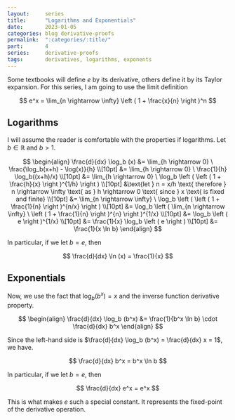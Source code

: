 ```yaml
---
layout:     series
title:      "Logarithms and Exponentials"
date:       2023-01-05
categories: blog derivative-proofs
permalink:  ":categories/:title/"
part:       4
series:     derivative-proofs
tags:       derivatives, logarithms, exponents
---
```


Some textbooks will define $e$ by its derivative, others define it by its Taylor expansion. For this series, I am going to use the limit definition

$$
e^x = \lim_{n \rightarrow \infty} \left ( 1 + \frac{x}{n} \right )^n
$$

## Logarithms

I will assume the reader is comfortable with the properties if logarithms. Let $b \in \mathbb{R}$ and $b > 1$.

$$
\begin{align}
    \frac{d}{dx} \log_b (x)
    &= \lim_{h \rightarrow 0} \ \frac{\log_b(x+h) - \log(x)}{h} \\[10pt]
    &= \lim_{h \rightarrow 0} \ \frac{1}{h} \log_b((x+h)/x)  \\[10pt]
    &= \lim_{h \rightarrow 0} \ \log_b \left ( \left ( 1 + \frac{h}{x} \right )^{1/h} \right )  \\[10pt]
    &\text{let } n = x/h \text{ therefore } n \rightarrow \infty \text{ as } h \rightarrow 0 \text{ since } x \text{ is fixed and finite} \\[10pt]
    &= \lim_{n \rightarrow \infty} \ \log_b \left ( \left ( 1 + \frac{1}{n} \right )^{n/x} \right )  \\[10pt]
    &= \log_b \left ( \lim_{n \rightarrow \infty} \ \left ( 1 + \frac{1}{n} \right )^{n} \right )^{1/x}  \\[10pt]
    &= \log_b \left ( e \right )^{1/x}  \\[10pt]
    &= \frac{1}{x} \log_b \left ( e \right )  \\[10pt]
    &= \frac{1}{x \ln b}
\end{align}
$$

In particular, if we let $b = e$, then 

$$
\frac{d}{dx} \ln (x) = \frac{1}{x}
$$


## Exponentials

Now, we use the fact that $\log_b (b^x) = x$ and the inverse function derivative property.

$$
\begin{align}
    \frac{d}{dx} \log_b (b^x)
    &= \frac{1}{b^x \ln b} \cdot \frac{d}{dx} b^x
\end{align}
$$

Since the left-hand side is $\frac{d}{dx} \log_b (b^x) = \frac{d}{dx} x = 1$, we have.

$$
\frac{d}{dx} b^x = b^x \ln b
$$

In particular, if we let $b = e$, then 

$$
\frac{d}{dx} e^x = e^x
$$

This is what makes $e$ such a special constant. It represents the fixed-point of the derivative operation.